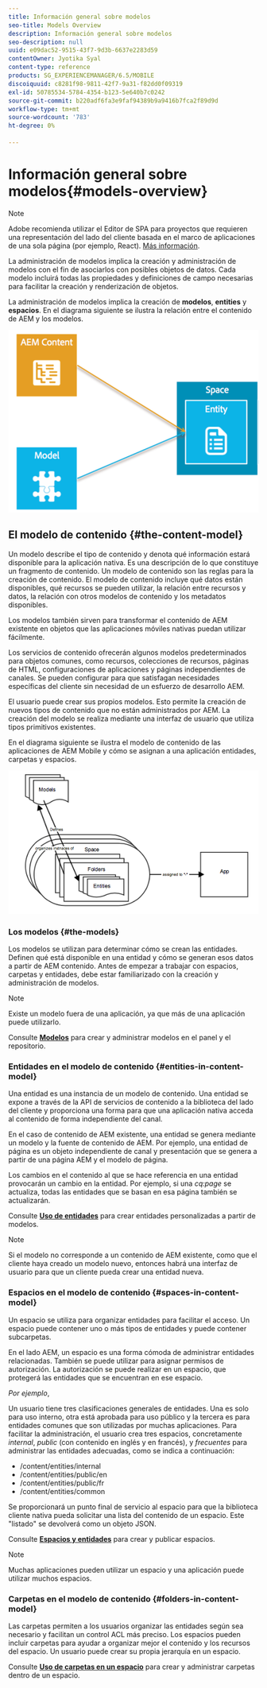 ```yaml
---
title: Información general sobre modelos
seo-title: Models Overview
description: Información general sobre modelos
seo-description: null
uuid: e09dac52-9515-43f7-9d3b-6637e2283d59
contentOwner: Jyotika Syal
content-type: reference
products: SG_EXPERIENCEMANAGER/6.5/MOBILE
discoiquuid: c8281f98-9811-42f7-9a31-f82dd0f09319
exl-id: 50785534-5784-4354-b123-5e640b7c0242
source-git-commit: b220adf6fa3e9faf94389b9a9416b7fca2f89d9d
workflow-type: tm+mt
source-wordcount: '783'
ht-degree: 0%

---
```


# Información general sobre modelos{#models-overview}

>[!NOTE]
>
>Adobe recomienda utilizar el Editor de SPA para proyectos que requieren una representación del lado del cliente basada en el marco de aplicaciones de una sola página (por ejemplo, React). [Más información](/help/sites-developing/spa-overview.md).

La administración de modelos implica la creación y administración de modelos con el fin de asociarlos con posibles objetos de datos. Cada modelo incluirá todas las propiedades y definiciones de campo necesarias para facilitar la creación y renderización de objetos.

La administración de modelos implica la creación de **modelos**, **entities** y **espacios**. En el diagrama siguiente se ilustra la relación entre el contenido de AEM y los modelos.

![chlimage_1-81](assets/chlimage_1-81.png)

## El modelo de contenido {#the-content-model}

Un modelo describe el tipo de contenido y denota qué información estará disponible para la aplicación nativa. Es una descripción de lo que constituye un fragmento de contenido. Un modelo de contenido son las reglas para la creación de contenido. El modelo de contenido incluye qué datos están disponibles, qué recursos se pueden utilizar, la relación entre recursos y datos, la relación con otros modelos de contenido y los metadatos disponibles.

Los modelos también sirven para transformar el contenido de AEM existente en objetos que las aplicaciones móviles nativas puedan utilizar fácilmente.

Los servicios de contenido ofrecerán algunos modelos predeterminados para objetos comunes, como recursos, colecciones de recursos, páginas de HTML, configuraciones de aplicaciones y páginas independientes de canales. Se pueden configurar para que satisfagan necesidades específicas del cliente sin necesidad de un esfuerzo de desarrollo AEM.

El usuario puede crear sus propios modelos. Esto permite la creación de nuevos tipos de contenido que no están administrados por AEM. La creación del modelo se realiza mediante una interfaz de usuario que utiliza tipos primitivos existentes.

En el diagrama siguiente se ilustra el modelo de contenido de las aplicaciones de AEM Mobile y cómo se asignan a una aplicación entidades, carpetas y espacios.

![chlimage_1-82](assets/chlimage_1-82.png)

### Los modelos {#the-models}

Los modelos se utilizan para determinar cómo se crean las entidades. Definen qué está disponible en una entidad y cómo se generan esos datos a partir de AEM contenido. Antes de empezar a trabajar con espacios, carpetas y entidades, debe estar familiarizado con la creación y administración de modelos.

>[!NOTE]
>
>Existe un modelo fuera de una aplicación, ya que más de una aplicación puede utilizarlo.

Consulte **[Modelos](/help/mobile/administer-mobile-apps.md)** para crear y administrar modelos en el panel y el repositorio.

### Entidades en el modelo de contenido {#entities-in-content-model}

Una entidad es una instancia de un modelo de contenido. Una entidad se expone a través de la API de servicios de contenido a la biblioteca del lado del cliente y proporciona una forma para que una aplicación nativa acceda al contenido de forma independiente del canal.

En el caso de contenido de AEM existente, una entidad se genera mediante un modelo y la fuente de contenido de AEM. Por ejemplo, una entidad de página es un objeto independiente de canal y presentación que se genera a partir de una página AEM y el modelo de página.

Los cambios en el contenido al que se hace referencia en una entidad provocarán un cambio en la entidad. Por ejemplo, si una *cq:page* se actualiza, todas las entidades que se basan en esa página también se actualizarán.

Consulte **[Uso de entidades](/help/mobile/spaces-and-entities.md)** para crear entidades personalizadas a partir de modelos.

>[!NOTE]
>
>Si el modelo no corresponde a un contenido de AEM existente, como que el cliente haya creado un modelo nuevo, entonces habrá una interfaz de usuario para que un cliente pueda crear una entidad nueva.

### Espacios en el modelo de contenido {#spaces-in-content-model}

Un espacio se utiliza para organizar entidades para facilitar el acceso. Un espacio puede contener uno o más tipos de entidades y puede contener subcarpetas.

En el lado AEM, un espacio es una forma cómoda de administrar entidades relacionadas. También se puede utilizar para asignar permisos de autorización. La autorización se puede realizar en un espacio, que protegerá las entidades que se encuentran en ese espacio.

*Por ejemplo*,

Un usuario tiene tres clasificaciones generales de entidades. Una es solo para uso interno, otra está aprobada para uso público y la tercera es para entidades comunes que son utilizadas por muchas aplicaciones. Para facilitar la administración, el usuario crea tres espacios, concretamente *internal*, *public* (con contenido en inglés y en francés), y *frecuentes* para administrar las entidades adecuadas, como se indica a continuación:

* /content/entities/internal
* /content/entities/public/en
* /content/entities/public/fr
* /content/entities/common

Se proporcionará un punto final de servicio al espacio para que la biblioteca cliente nativa pueda solicitar una lista del contenido de un espacio. Este &quot;listado&quot; se devolverá como un objeto JSON.

Consulte **[Espacios y entidades](/help/mobile/spaces-and-entities.md)** para crear y publicar espacios.

>[!NOTE]
>
>Muchas aplicaciones pueden utilizar un espacio y una aplicación puede utilizar muchos espacios.

### Carpetas en el modelo de contenido {#folders-in-content-model}

Las carpetas permiten a los usuarios organizar las entidades según sea necesario y facilitan un control ACL más preciso. Los espacios pueden incluir carpetas para ayudar a organizar mejor el contenido y los recursos del espacio. Un usuario puede crear su propia jerarquía en un espacio.

Consulte **[Uso de carpetas en un espacio](/help/mobile/spaces-and-entities.md)** para crear y administrar carpetas dentro de un espacio.
